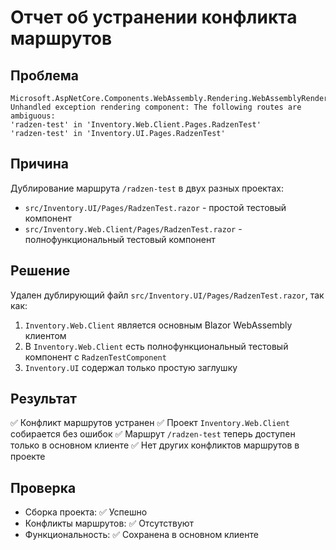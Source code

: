 # Отчет об устранении конфликта маршрутов

## Проблема
```
Microsoft.AspNetCore.Components.WebAssembly.Rendering.WebAssemblyRenderer[100]
Unhandled exception rendering component: The following routes are ambiguous:
'radzen-test' in 'Inventory.Web.Client.Pages.RadzenTest'
'radzen-test' in 'Inventory.UI.Pages.RadzenTest'
```

## Причина
Дублирование маршрута `/radzen-test` в двух разных проектах:
- `src/Inventory.UI/Pages/RadzenTest.razor` - простой тестовый компонент
- `src/Inventory.Web.Client/Pages/RadzenTest.razor` - полнофункциональный тестовый компонент

## Решение
Удален дублирующий файл `src/Inventory.UI/Pages/RadzenTest.razor`, так как:
1. `Inventory.Web.Client` является основным Blazor WebAssembly клиентом
2. В `Inventory.Web.Client` есть полнофункциональный тестовый компонент с `RadzenTestComponent`
3. `Inventory.UI` содержал только простую заглушку

## Результат
✅ Конфликт маршрутов устранен
✅ Проект `Inventory.Web.Client` собирается без ошибок
✅ Маршрут `/radzen-test` теперь доступен только в основном клиенте
✅ Нет других конфликтов маршрутов в проекте

## Проверка
- Сборка проекта: ✅ Успешно
- Конфликты маршрутов: ✅ Отсутствуют
- Функциональность: ✅ Сохранена в основном клиенте

